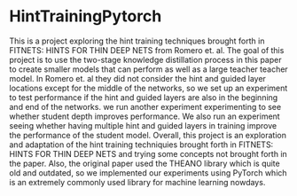 # HintTrainingPytorch

This is a project exploring the hint training techniques brought forth in FITNETS: HINTS FOR THIN DEEP NETS from Romero et. al. The goal of this project is to use the two-stage knowledge distillation process in this paper to create smaller models that can perform as well as a large teacher teacher model. In Romero et. al they did not consider the hint and guided layer locations except for the middle of the networks, so we set up an experiment to test performance if the hint and guided layers are also in the beginning and end of the networks. we run another experiment experimenting to see whether student depth improves performance. We also run an experiment seeing whether having multiple hint and guided layers in training improve the performance of the student model. Overall, this project is an exploration and adaptation of the hint training techniquies brought forth in FITNETS: HINTS FOR THIN DEEP NETS and trying some concepts not brought forth in the paper. Also, the original paper used the THEANO library which is quite old and outdated, so we implemented our experiments using PyTorch which is an extremely commonly used library for machine learning nowdays.
